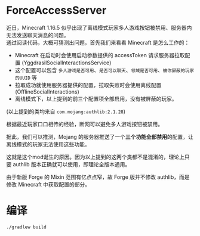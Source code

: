 # ForceAccessServer

近日，Minecraft 1.16.5 似乎出现了离线模式玩家多人游戏按钮被禁用、服务器内无法发送聊天消息的问题。  
通过阅读代码，大概可猜测出问题，首先我们来看看 Minecraft 是怎么工作的：

* Minecraft 在启动时会使用启动参数提供的 accessToken 请求服务器拉取配置 (YggdrasilSocialInteractionsService)
* 这个配置可以包含 `多人游戏是否可用`、`是否可以聊天`、`领域是否可用`、`被你屏蔽的玩家的UUID` 等
* 拉取成功就使用服务器提供的配置，拉取失败时会使用离线配置 (OfflineSocialInteractions)
* 离线模式下，以上提到的前三个配置项全部启用，没有被屏蔽的玩家。

(以上提到的类均来自 `com.mojang:authlib:2.1.28`)

根据最近玩家口口相传的经验，断网可以避免多人游戏按钮被禁用。

据此，我们可以推测，Mojang 的服务器推送了一个**三个功能全部禁用**的配置，让离线模式的玩家无法使用这些功能。

这就是这个mod诞生的原因。因为以上提到的这两个类都不是混淆的，理论上只要 authlib 版本正确就可以使用，即理论全版本通用。

由于新版 Forge 的 Mixin 范围有亿点点窄，故 Forge 版并不修改 authlib，而是修改 Minecraft 中获取配置的部分。

# 编译

```shell
./gradlew build
```
